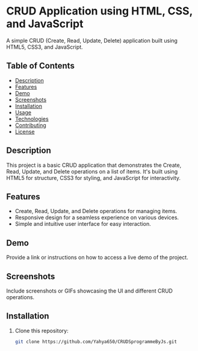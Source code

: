 # CRUD Application using HTML, CSS, and JavaScript

A simple CRUD (Create, Read, Update, Delete) application built using HTML5, CSS3, and JavaScript.

## Table of Contents

- [Description](#description)
- [Features](#features)
- [Demo](#demo)
- [Screenshots](#screenshots)
- [Installation](#installation)
- [Usage](#usage)
- [Technologies](#technologies)
- [Contributing](#contributing)
- [License](#license)

## Description

This project is a basic CRUD application that demonstrates the Create, Read, Update, and Delete operations on a list of items. It's built using HTML5 for structure, CSS3 for styling, and JavaScript for interactivity.

## Features

- Create, Read, Update, and Delete operations for managing items.
- Responsive design for a seamless experience on various devices.
- Simple and intuitive user interface for easy interaction.

## Demo

Provide a link or instructions on how to access a live demo of the project.

## Screenshots

Include screenshots or GIFs showcasing the UI and different CRUD operations.

## Installation

1. Clone this repository:

   ```bash
   git clone https://github.com/Yahya650/CRUDSprogrammeByJs.git
